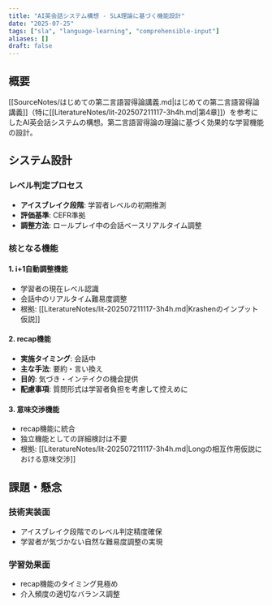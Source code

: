 ```yaml
---
title: "AI英会話システム構想 - SLA理論に基づく機能設計"
date: "2025-07-25"
tags: ["sla", "language-learning", "comprehensible-input"]
aliases: []
draft: false
---
```


## 概要

[[SourceNotes/はじめての第二言語習得論講義.md|はじめての第二言語習得論講義]]（特に[[LiteratureNotes/lit-202507211117-3h4h.md|第4章]]）を参考にしたAI英会話システムの構想。第二言語習得論の理論に基づく効果的な学習機能の設計。

## システム設計

### レベル判定プロセス
- **アイスブレイク段階**: 学習者レベルの初期推測
- **評価基準**: CEFR準拠
- **調整方法**: ロールプレイ中の会話ベースリアルタイム調整

### 核となる機能

#### 1. i+1自動調整機能
- 学習者の現在レベル認識
- 会話中のリアルタイム難易度調整
- 根拠: [[LiteratureNotes/lit-202507211117-3h4h.md|Krashenのインプット仮説]]

#### 2. recap機能
- **実施タイミング**: 会話中
- **主な手法**: 要約・言い換え
- **目的**: 気づき・インテイクの機会提供
- **配慮事項**: 質問形式は学習者負担を考慮して控えめに

#### 3. 意味交渉機能
- recap機能に統合
- 独立機能としての詳細検討は不要
- 根拠: [[LiteratureNotes/lit-202507211117-3h4h.md|Longの相互作用仮説における意味交渉]]

## 課題・懸念

### 技術実装面
- アイスブレイク段階でのレベル判定精度確保
- 学習者が気づかない自然な難易度調整の実現

### 学習効果面
- recap機能のタイミング見極め
- 介入頻度の適切なバランス調整
